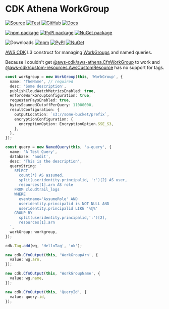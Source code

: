 # CDK Athena WorkGroup

[![Source](https://img.shields.io/badge/Source-GitHub-blue?logo=github)][source]
[![Test](https://github.com/udondan/cdk-athena-workgroup/workflows/Test/badge.svg)](https://github.com/udondan/cdk-athena-workgroup/actions?query=workflow%3ATest)
[![GitHub](https://img.shields.io/github/license/udondan/cdk-athena-workgroup)][license]
[![Docs](https://img.shields.io/badge/awscdk.io-cdk--athena--workgroup-orange)][docs]

[![npm package](https://img.shields.io/npm/v/cdk-athena-workgroup?color=brightgreen)][npm]
[![PyPI package](https://img.shields.io/pypi/v/cdk-athena-workgroup?color=brightgreen)][PyPI]
[![NuGet package](https://img.shields.io/nuget/v/CDK.Athena.WorkGroup?color=brightgreen)][NuGet]

![Downloads](https://img.shields.io/badge/-DOWNLOADS:-brightgreen?color=gray)
[![npm](https://img.shields.io/npm/dt/cdk-athena-workgroup?label=npm&color=blueviolet)][npm]
[![PyPI](https://img.shields.io/pypi/dm/cdk-athena-workgroup?label=pypi&color=blueviolet)][PyPI]
[![NuGet](https://img.shields.io/nuget/dt/CDK.Athena.WorkGroup?label=nuget&color=blueviolet)][NuGet]

[AWS CDK] L3 construct for managing [WorkGroups] and named queries.

Because I couldn't get [@aws-cdk/aws-athena.CfnWorkGroup](https://docs.aws.amazon.com/cdk/api/latest/docs/@aws-cdk_aws-athena.CfnWorkGroup.html) to work and [@aws-cdk/custom-resources.AwsCustomResource](https://docs.aws.amazon.com/cdk/api/latest/docs/@aws-cdk_custom-resources.AwsCustomResource.html) has no support for tags.

```typescript
const workgroup = new WorkGroup(this, 'WorkGroup', {
  name: 'TheName', // required
  desc: 'Some description',
  publishCloudWatchMetricsEnabled: true,
  enforceWorkGroupConfiguration: true,
  requesterPaysEnabled: true,
  bytesScannedCutoffPerQuery: 11000000,
  resultConfiguration: {
    outputLocation: `s3://some-bucket/prefix`,
    encryptionConfiguration: {
      encryptionOption: EncryptionOption.SSE_S3,
    },
  },
});

const query = new NamedQuery(this, 'a-query', {
  name: 'A Test Query',
  database: 'audit',
  desc: 'This is the description',
  queryString: `
    SELECT
      count(*) AS assumed,
      split(useridentity.principalid, ':')[2] AS user,
      resources[1].arn AS role
    FROM cloudtrail_logs
    WHERE
      eventname='AssumeRole' AND
      useridentity.principalid is NOT NULL AND
      useridentity.principalid LIKE '%@%'
    GROUP BY
      split(useridentity.principalid,':')[2],
      resources[1].arn
  `,
  workGroup: workgroup,
});

cdk.Tag.add(wg, 'HelloTag', 'ok');

new cdk.CfnOutput(this, 'WorkGroupArn', {
  value: wg.arn,
});

new cdk.CfnOutput(this, 'WorkGroupName', {
  value: wg.name,
});

new cdk.CfnOutput(this, 'QueryId', {
  value: query.id,
});
```

   [AWS CDK]: https://aws.amazon.com/cdk/
   [custom CloudFormation resource]: https://docs.aws.amazon.com/AWSCloudFormation/latest/UserGuide/template-custom-resources.html
   [WorkGroups]: https://docs.aws.amazon.com/athena/latest/ug/manage-queries-control-costs-with-workgroups.html
   [npm]: https://www.npmjs.com/package/cdk-athena-workgroup
   [PyPI]: https://pypi.org/project/cdk-athena-workgroup/
   [NuGet]: https://www.nuget.org/packages/CDK.Athena.WorkGroup/
   [docs]: https://awscdk.io/packages/cdk-athena-workgroup@2.0.0
   [source]: https://github.com/udondan/cdk-athena-workgroup
   [license]: https://github.com/udondan/cdk-athena-workgroup/blob/master/LICENSE
